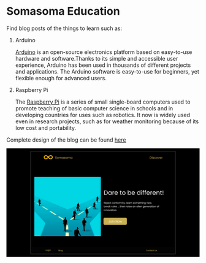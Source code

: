# Somasoma Education

Find blog posts of the things to learn such as:

1. Arduino

    [Arduino](https://www.arduino.cc/en/guide/introduction) is an open-source electronics platform based on easy-to-use hardware and software.Thanks to its simple and accessible user experience, Arduino has been used in thousands of different projects and applications. The Arduino software is easy-to-use for beginners, yet flexible enough for advanced users.

2. Raspberry Pi

    The [Raspberry Pi](https://www.raspberrypi.org/) is a series of small single-board computers used to promote teaching of basic computer science in schools and in developing countries for uses such as robotics. It now is widely used even in research projects, such as for weather monitoring because of its low cost and portability.

Complete design of the blog can be found [here](https://www.figma.com/proto/utaKGEZSbUwp4B0GrhF1rx/Somasoma_Version-2?node-id=2%3A0&scaling=min-zoom)

![Home](app/static/img/home.png)